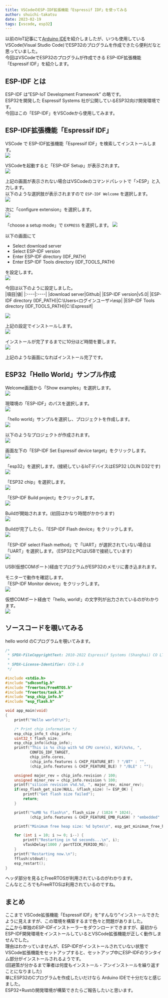 ```yaml
---
title: VSCodeのESP-IDF拡張機能「Espressif IDF」を使ってみる
author: shuichi-takatsu
date: 2023-02-19
tags: [vscode, esp32]
---
```


以前のIoT記事にて[Arduino IDE](/iot/internet-of-things-03/)を紹介しましたが、いつも使用しているVSCode(Visual Studio Code)でESP32のプログラムを作成できたら便利だなと思っていました。  
今回はVSCodeでESP32のプログラムが作成できる ESP-IDF拡張機能「Espressif IDF」を紹介します。  

## ESP-IDF とは

ESP-IDF は”ESP-IoT Development Framework” の略です。  
ESP32を開発した Espressif Systems 社が公開しているESP32向け開発環境です。  
今回はこの「ESP-IDF」をVSCodeから使用してみます。  

## ESP-IDF拡張機能「Espressif IDF」

VSCode で ESP-IDF拡張機能「Espressif IDF」を検索してインストールします。  
![](https://gyazo.com/e6907fdf370e880b421162876de53d16.png)

VSCodeを起動すると「ESP-IDF Setup」が表示されます。  
![](https://gyazo.com/70202ee08d80f89e783ed914eef57c81.png)

上記の画面が表示されない場合はVSCodeのコマンドパレットで「>ESP」と入力します。  
以下のような選択肢が表示されますので `ESP-IDF Welcome` を選択します。  
![](https://gyazo.com/03daba75f9edc197b27208384724c7a9.png)

次に「configure extension」を選択します。  
![](https://gyazo.com/6321e561c2d0b62775c550c874afbb34.png)

「choose a setup mode」で `EXPRESS` を選択します。 
![](https://gyazo.com/70202ee08d80f89e783ed914eef57c81.png)

以下の画面にて
- Select download server
- Select ESP-IDF version
- Enter ESP-IDF directory (IDF_PATH)
- Enter ESP-IDF Tools directory (IDF_TOOLS_PATH)

を設定します。  
![](https://gyazo.com/a6ae0cfd294aa556bb8bff608178c35e.png)

今回は以下のように設定しました。  
|項目|値|
|:----|:----|
|download server|Github|
|ESP-IDF version|v5.0|
|ESP-IDF directory (IDF_PATH)|C:\Users\<ログインユーザ>\esp|
|ESP-IDF Tools directory (IDF_TOOLS_PATH)|C:\Espressif|

![](https://gyazo.com/da38f82c09ef5f2725ac77ae8459b618.png)

上記の設定でインストールします。  
![](https://gyazo.com/d1df15b93361b36cc6b651a8b0196466.png)

インストールが完了するまでに10分ほど時間を要します。  
![](https://gyazo.com/375ecb4156afdc1799a71a95ad898c13.png)

上記のような画面になればインストール完了です。  

## ESP32「Hello World」サンプル作成

Welcome画面から「Show examples」を選択します。  
![](https://gyazo.com/bd94db17a72a08ccd68d4a672ccc592e.png)

現環境の「ESP-IDF」のパスを選択します。  
![](https://gyazo.com/17c359125d0d47581e7652a2466816a8.png)

「hello world」サンプルを選択し、プロジェクトを作成します。  
![](https://gyazo.com/a0a62a03e78b64d2c65a3ff901917165.png)

以下のようなプロジェクトが作成されます。  
![](https://gyazo.com/158d155854fa8185525a0fb6b4c66b27.png)

画面左下の「ESP-IDF Set Espressif device target」をクリックします。  
![](https://gyazo.com/ad1a9ca4736c97d645ed2506b9865e91.png)

「esp32」を選択します。(接続しているIoTデバイスはESP32 LOLIN D32です)
![](https://gyazo.com/50ff53ee4b879db82336f3a1fc2323ca.png)

「ESP32 chip」を選択します。  
![](https://gyazo.com/1de74112478a4b7049d9927e2c103b0e.png)

「ESP-IDF Build project」をクリックします。  
![](https://gyazo.com/958d8b389f1f0ed39f91b9bf2c3dd90e.png)

Buildが開始されます。(初回はかなり時間がかかります)   
![](https://gyazo.com/0ac3a61a771b96389c08d351816c27fc.png)

Buildが完了したら、「ESP-IDF Flash device」をクリックします。  
![](https://gyazo.com/aed24441ac2dbfbf0552a6aa4dc3d2b8.png)

「ESP-IDF select Flash method」で「UART」が選択されていない場合は「UART」を選択します。（ESP32とPCはUSBで接続しています）  
![](https://gyazo.com/21358f5ea7c7059280c0a76a1d4cc634.png)

USB(仮想COMポート)経由でプログラムがESP32のメモリに書き込まれます。  

モニターで動作を確認します。  
「ESP-IDF Monitor deivce」をクリックします。  
![](https://gyazo.com/7638626002637560c50fefc1e8dd7a64.png)

仮想COMポート経由で「hello, world!」の文字列が出力されているのがわかります。  
![](https://gyazo.com/55a70f40f70eef14188f69f1f110f5d0.png)

## ソースコードを覗いてみる

hello world のCプログラムを覗いてみます。  

```c
/*
 * SPDX-FileCopyrightText: 2010-2022 Espressif Systems (Shanghai) CO LTD
 *
 * SPDX-License-Identifier: CC0-1.0
 */

#include <stdio.h>
#include "sdkconfig.h"
#include "freertos/FreeRTOS.h"
#include "freertos/task.h"
#include "esp_chip_info.h"
#include "esp_flash.h"

void app_main(void)
{
    printf("Hello world!\n");

    /* Print chip information */
    esp_chip_info_t chip_info;
    uint32_t flash_size;
    esp_chip_info(&chip_info);
    printf("This is %s chip with %d CPU core(s), WiFi%s%s, ",
           CONFIG_IDF_TARGET,
           chip_info.cores,
           (chip_info.features & CHIP_FEATURE_BT) ? "/BT" : "",
           (chip_info.features & CHIP_FEATURE_BLE) ? "/BLE" : "");

    unsigned major_rev = chip_info.revision / 100;
    unsigned minor_rev = chip_info.revision % 100;
    printf("silicon revision v%d.%d, ", major_rev, minor_rev);
    if(esp_flash_get_size(NULL, &flash_size) != ESP_OK) {
        printf("Get flash size failed");
        return;
    }

    printf("%uMB %s flash\n", flash_size / (1024 * 1024),
           (chip_info.features & CHIP_FEATURE_EMB_FLASH) ? "embedded" : "external");

    printf("Minimum free heap size: %d bytes\n", esp_get_minimum_free_heap_size());

    for (int i = 10; i >= 0; i--) {
        printf("Restarting in %d seconds...\n", i);
        vTaskDelay(1000 / portTICK_PERIOD_MS);
    }
    printf("Restarting now.\n");
    fflush(stdout);
    esp_restart();
}
```

ヘッダ部分を見るとFreeRTOSが利用されているのがわかります。  
こんなところでもFreeRTOSは利用されているのですね。  

## まとめ

ここまで VSCode拡張機能「Espressif IDF」を”すんなり”インストールできたように見えますが、この環境を構築するまで色々と問題がありました。  
[ここ](https://dl.espressif.com/dl/esp-idf/)から単独のESP-IDFインストーラーをダウンロードできますが、最初からESP-IDF開発環境をインストールしているとVSCode拡張機能が正しく動作しませんでした。  
理由はわかっていませんが、ESP-IDFがインストールされていない状態でVSCode拡張機能をセットアップすると、セットアップ中にESP-IDFのランタイム部分がインストールされるようです。  
(回避策が分かるまで筆者は何度もインストール・アンインストールを繰り返すことになりました)  
単にESP32のCプログラムを作成したいだけなら Arduino IDEで十分だなと感じました。  
ESP32+Rustの開発環境が構築できたらご報告したいと思います。
